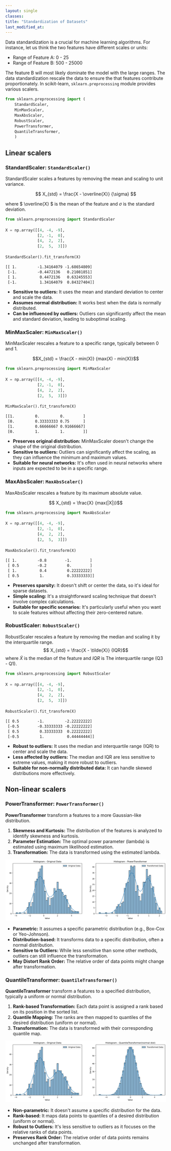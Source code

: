 ```yaml
---
layout: single 
classes: 
title: "Standardization of Datasets" 
last_modified_at:
---
```


Data standardization is a crucial for machine learning algorithms. For instance, let us think the two features have different scales or units:

- Range of Feature A: 0 - 25
- Range of Feature B: 500 - 25000

The feature B will most likely dominate the model with the large ranges.
The data standardization rescale the data to ensure the that features contribute proportionately.
In scikit-learn, `sklearn.preprocessing` module provides various scalers.

``` python
from sklearn.preprocessing import (
    StandardScaler,
    MinMaxScaler,
    MaxAbsScaler,
    RobustScaler,
    PowerTransformer,
    QuantileTransformer,
    )
```

## Linear scalers

### StandardScaler: `StandardScaler()`

StandardScaler scales a features by removing the mean and scaling to unit variance.

$$ X_{std} = \frac{X - \overline{X}} {\sigma} $$

where $ \overline{X} $ is the mean of the feature and $\sigma$ is the standard deviation.


``` python
from sklearn.preprocessing import StandardScaler

X = np.array([[4, -4, -9],
              [2, -1,  0],
              [4,  2,  2],
              [2,  5,  3]])
              
StandardScaler().fit_transform(X)
```

    [[ 1.         -1.34164079 -1.68654809]
     [-1.         -0.4472136   0.21081851]
     [ 1.          0.4472136   0.63245553]
     [-1.          1.34164079  0.84327404]]

- **Sensitive to outliers:** It uses the mean and standard deviation to center and scale the data.
- **Assumes normal distribution:** It works best when the data is normally distributed.
- **Can be influenced by outliers:** Outliers can significantly affect the mean and standard deviation, leading to suboptimal scaling.

### MinMaxScaler: `MinMaxScaler()`

MinMaxScaler rescales a feature to a specific range, typically between 0 and 1.

$$X_{std} = \frac{X - min(X)} {max(X) - min(X)}$$

``` python
from sklearn.preprocessing import MinMaxScaler

X = np.array([[4, -4, -9],
              [2, -1,  0],
              [4,  2,  2],
              [2,  5,  3]])
              
MinMaxScaler().fit_transform(X)
```

    [[1.         0.         0.        ]
     [0.         0.33333333 0.75      ]
     [1.         0.66666667 0.91666667]
     [0.         1.         1.        ]]

- **Preserves original distribution:** MinMaxScaler doesn't change the shape of the original distribution.
- **Sensitive to outliers:** Outliers can significantly affect the scaling, as they can influence the minimum and maximum values.
- **Suitable for neural networks:** It's often used in neural networks where inputs are expected to be in a specific range.

### MaxAbsScaler: `MaxAbsScaler()`

MaxAbsScaler rescales a feature by its maximum absolute value.

$$ X_{std} = \frac{X} {max(|X|)}$$

``` python
from sklearn.preprocessing import MaxAbsScaler

X = np.array([[4, -4, -9],
              [2, -1,  0],
              [4,  2,  2],
              [2,  5,  3]])
              
MaxAbsScaler().fit_transform(X)
```

    [[ 1.         -0.8        -1.        ]
     [ 0.5        -0.2         0.        ]
     [ 1.          0.4         0.22222222]
     [ 0.5         1.          0.33333333]]

- **Preserves sparsity:** It doesn't shift or center the data, so it's ideal for sparse datasets.
- **Simple scaling:** It's a straightforward scaling technique that doesn't involve complex calculations.
- **Suitable for specific scenarios:** It's particularly useful when you want to scale features without affecting their zero-centered nature.

### RobustScaler: `RobustScaler()`

RobustScaler rescales a feature by removing the median and scaling it by the interquartile range.
$$ X_{std} = \frac{X - \tilde{X}} {IQR}$$
where $\tilde{X}$ is the median of the feature and $IQR$ is The interquartile range (Q3 - Q1).

``` python
from sklearn.preprocessing import RobustScaler

X = np.array([[4, -4, -9],
              [2, -1,  0],
              [4,  2,  2],
              [2,  5,  3]])
              
RobustScaler().fit_transform(X)
```

    [[ 0.5        -1.         -2.22222222]
     [-0.5        -0.33333333 -0.22222222]
     [ 0.5         0.33333333  0.22222222]
     [-0.5         1.          0.44444444]]

- **Robust to outliers:** It uses the median and interquartile range (IQR) to center and scale the data.
- **Less affected by outliers:** The median and IQR are less sensitive to extreme values, making it more robust to outliers.
- **Suitable for non-normally distributed data:** It can handle skewed distributions more effectively.

## Non-linear scalers

### PowerTransformer: `PowerTransformer()`

**PowerTransformer** transform a features to a more Gaussian-like distribution.

1. **Skewness and Kurtosis:** The distribution of the features is analyzed to identify skewness and kurtosis.
2. **Parameter Estimation:** The optimal power parameter (lambda) is estimated using maximum likelihood estimation.
3. **Transformation:** The data is transformed using the estimated lambda.

![](/assets/images/PowerTransformer.png)

- **Parametric:** It assumes a specific parametric distribution (e.g., Box-Cox or Yeo-Johnson).
- **Distribution-based:** It transforms data to a specific distribution, often a normal distribution.
- **Sensitive to Outliers:** While less sensitive than some other methods, outliers can still influence the transformation.
- **May Distort Rank Order:** The relative order of data points might change after transformation.

### QuantileTransformer: `QuantileTransformer()`

**QuantileTransformer** transform a features to a specified distribution, typically a uniform or normal distribution.

1. **Rank-based Transformation:** Each data point is assigned a rank based on its position in the sorted list.
2. **Quantile Mapping:** The ranks are then mapped to quantiles of the desired distribution (uniform or normal).
3. **Transformation:** The data is transformed with their corresponding quantile map.

![](/assets/images/QuantileTransformer.png)

- **Non-parametric:** It doesn't assume a specific distribution for the data.
- **Rank-based:** It maps data points to quantiles of a desired distribution (uniform or normal).
- **Robust to Outliers:** It's less sensitive to outliers as it focuses on the relative ranks of data points.
- **Preserves Rank Order:** The relative order of data points remains unchanged after transformation.

